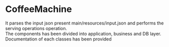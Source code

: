 # CoffeeMachine
It parses the input json present main/resources/input.json and performs the serving operations operation.  
The components has been divided into application, business and DB layer.  
Documentation of each classes has been provided

